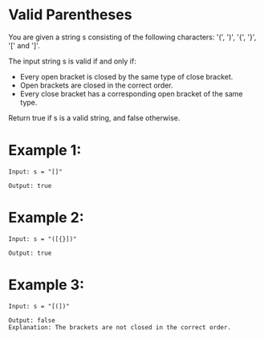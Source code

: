 # Valid Parentheses

You are given a string s consisting of the following characters: '(', ')', '{', '}', '[' and ']'.

The input string s is valid if and only if:

- Every open bracket is closed by the same type of close bracket.
- Open brackets are closed in the correct order.
- Every close bracket has a corresponding open bracket of the same type.

Return true if s is a valid string, and false otherwise.

# Example 1:
```
Input: s = "[]"

Output: true
```
# Example 2:
```
Input: s = "([{}])"

Output: true
```
# Example 3:
```
Input: s = "[(])"

Output: false
Explanation: The brackets are not closed in the correct order.
```
